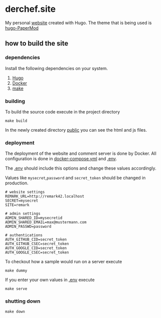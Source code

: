 # derchef.site

My personal [website](https://derchef.site) created with Hugo.
The theme that is being used is [hugo-PaperMod](https://github.com/adityatelange/hugo-PaperMod)

## how to build the site

### dependencies

Install the following dependencies on your system.

1. [Hugo](https://gohugo.io/getting-started/installing/#quick-install)
2. [Docker](https://docs.docker.com/engine/install/)
3. [make](https://www.gnu.org/software/make/)

### building

To build the source code execute in the project directory

```
make build
```

In the newly created directory [public](public) you can see the html and js files.

### deployment

The deployment of the website and comment server is done by Docker. All configuration is done in [docker-compose.yml](docker-compose.yml) and [.env](.env).

The [.env](.env) should include this options and change these values accordingly.

Values like `mysecret`,`password` and `secret_token` should be changed in production.

```
# website settings
REMARK_URL=http://remark42.localhost
SECRET=mysecret
SITE=remark

# admin settings
ADMIN_SHARED_ID=mysecretid
ADMIN_SHARED_EMAIL=max@mustermann.com
ADMIN_PASSWD=password

# authentications
AUTH_GITHUB_CID=secret_token
AUTH_GITHUB_CSEC=secret_token
AUTH_GOOGLE_CID=secret_token
AUTH_GOOGLE_CSEC=secret_token
```

To checkout how a sample would run on a server execute

```
make dummy
```

If you enter your own values in [.env](.env) execute

```
make serve
```

### shutting down

```
make down
```

